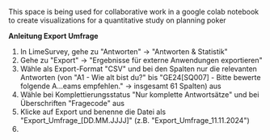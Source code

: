This space is being used for collaborative work in a google colab notebook to create visualizations for a quantitative study on planning poker

**Anleitung Export Umfrage**

1. In LimeSurvey, gehe zu "Antworten" -> "Antworten & Statistik"
2. Gehe zu "Export" -> "Ergebnisse für externe Anwendungen exportieren"
3. Wähle als Export-Format "CSV" und bei den Spalten nur die relevanten Antworten (von "A1 - Wie alt bist du?" bis "GE24[SQ007] - Bitte bewerte folgende A...eams empfehlen." -> insgesamt 61 Spalten) aus
4. Wähle bei Komplettierungsstatus "Nur komplette Antwortsätze" und bei Überschriften "Fragecode" aus
5. Klicke auf Export und benenne die Datei als "Export_Umfrage_[DD.MM.JJJJ]" (z.B. "Export_Umfrage_11.11.2024")
6. 
